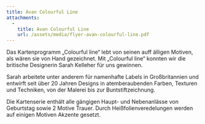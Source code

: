 ```yaml
---
title: Avan Colourful Line
attachments:
  -
    title: Avan Colourful Line
    url: /assets/media/flyer-avan-colourful-line.pdf
---
```

Das Kartenprogramm „Colourful line“ lebt von seinen auff älligen Motiven, als wären sie von Hand gezeichnet. Mit „Colourful line“ konnten wir die britische Designerin Sarah Kelleher für uns gewinnen.

Sarah arbeitete unter anderem für namenhafte Labels in Großbritannien und entwirft seit über 20 Jahren Designs in atemberaubenden Farben, Texturen und Techniken, von der Malerei bis zur Buntstiftzeichnung.

Die Kartenserie enthält alle gängigen Haupt- und Nebenanlässe von Geburtstag sowie 2 Motive Trauer. Durch Heißfolienveredelungen werden auf einigen Motiven Akzente gesetzt.
